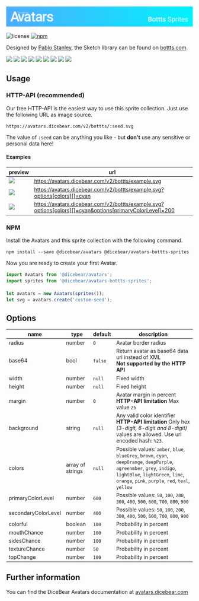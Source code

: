 ![DiceBear Avatars - Bottts Sprite Collection](https://raw.githubusercontent.com/DiceBear/avatars/master/packages/avatars-bottts-sprites/banner.svg?sanitize=true)

![license](https://img.shields.io/npm/l/@dicebear/avatars-bottts-sprites.svg?style=flat-square)
[![npm](https://img.shields.io/npm/v/@dicebear/avatars-bottts-sprites.svg?style=flat-square)](https://www.npmjs.com/package/@dicebear/avatars-bottts-sprites)

Designed by [Pablo Stanley](https://twitter.com/pablostanley), the Sketch library can be found on
[bottts.com](https://bottts.com/).

<p>
    <img src="https://avatars.dicebear.com/v2/bottts/1.svg" width="60" />
    <img src="https://avatars.dicebear.com/v2/bottts/2.svg" width="60" />
    <img src="https://avatars.dicebear.com/v2/bottts/3.svg" width="60" />
    <img src="https://avatars.dicebear.com/v2/bottts/4.svg" width="60" />
    <img src="https://avatars.dicebear.com/v2/bottts/5.svg" width="60" />
    <img src="https://avatars.dicebear.com/v2/bottts/6.svg" width="60" />
    <img src="https://avatars.dicebear.com/v2/bottts/7.svg" width="60" />
    <img src="https://avatars.dicebear.com/v2/bottts/8.svg" width="60" />
    <img src="https://avatars.dicebear.com/v2/bottts/9.svg" width="60" />
</p>

## Usage

### HTTP-API (recommended)

Our free HTTP-API is the easiest way to use this sprite collection. Just use the following URL as image source.

    https://avatars.dicebear.com/v2/bottts/:seed.svg

The value of `:seed` can be anything you like - but **don't** use any sensitive or personal data here!

#### Examples

| preview                                                                                                                           | url                                                                                                      |
| --------------------------------------------------------------------------------------------------------------------------------- | -------------------------------------------------------------------------------------------------------- |
| <img src="https://avatars.dicebear.com/v2/bottts/example.svg" width="60" />                                                       | https://avatars.dicebear.com/v2/bottts/example.svg                                                       |
| <img src="https://avatars.dicebear.com/v2/bottts/example.svg?options[colors][]=cyan" width="60" />                                | https://avatars.dicebear.com/v2/bottts/example.svg?options[colors][]=cyan                                |
| <img src="https://avatars.dicebear.com/v2/bottts/example.svg?options[colors][]=cyan&options[primaryColorLevel]=200" width="60" /> | https://avatars.dicebear.com/v2/bottts/example.svg?options[colors][]=cyan&options[primaryColorLevel]=200 |

### NPM

Install the Avatars and this sprite collection with the following command.

    npm install --save @dicebear/avatars @dicebear/avatars-bottts-sprites

Now you are ready to create your first Avatar.

```js
import Avatars from '@dicebear/avatars';
import sprites from '@dicebear/avatars-bottts-sprites';

let avatars = new Avatars(sprites());
let svg = avatars.create('custom-seed');
```

## Options

| name                | type             | default | description                                                                                                                                                                                                       |
| ------------------- | ---------------- | ------- | ----------------------------------------------------------------------------------------------------------------------------------------------------------------------------------------------------------------- |
| radius              | number           | `0`     | Avatar border radius                                                                                                                                                                                              |
| base64              | bool             | `false` | Return avatar as base64 data uri instead of XML <br> **Not supported by the HTTP API**                                                                                                                            |
| width               | number           | `null`  | Fixed width                                                                                                                                                                                                       |
| height              | number           | `null`  | Fixed height                                                                                                                                                                                                      |
| margin              | number           | `0`     | Avatar margin in percent<br> **HTTP-API limitation** Max value `25`                                                                                                                                               |
| background          | string           | `null`  | Any valid color identifier<br> **HTTP-API limitation** Only hex _(3-digit, 6-digit and 8-digit)_ values are allowed. Use url encoded hash: `%23`.                                                                 |
| colors              | array of strings | `null`  | Possible values: `amber`, `blue`, `blueGrey`, `brown`, `cyan`, `deepOrange`, `deepPurple`, `agreenmber`, `grey`, `indigo`, `lightBlue`, `lightGreen`, `lime`, `orange`, `pink`, `purple`, `red`, `teal`, `yellow` |
| primaryColorLevel   | number           | `600`   | Possible values: `50`, `100`, `200`, `300`, `400`, `500`, `600`, `700`, `800`, `900`                                                                                                                              |
| secondaryColorLevel | number           | `400`   | Possible values: `50`, `100`, `200`, `300`, `400`, `500`, `600`, `700`, `800`, `900`                                                                                                                              |
| colorful            | boolean          | `100`   | Probability in percent                                                                                                                                                                                            |
| mouthChance         | number           | `100`   | Probability in percent                                                                                                                                                                                            |
| sidesChance         | number           | `100`   | Probability in percent                                                                                                                                                                                            |
| textureChance       | number           | `50`    | Probability in percent                                                                                                                                                                                            |
| topChange           | number           | `100`   | Probability in percent                                                                                                                                                                                            |

## Further information

You can find the DiceBear Avatars documentation at [avatars.dicebear.com](https://avatars.dicebear.com)
